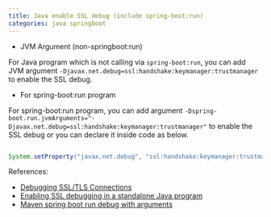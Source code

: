 ```yaml
---
title: Java enable SSL debug (include spring-boot:run)
categories: java springboot
---
```


- JVM Argument (non-springboot:run)

For Java program which is not calling via `spring-boot:run`, 
you can add JVM argument `-Djavax.net.debug=ssl:handshake:keymanager:trustmanager` to enable the SSL debug.


- For spring-boot:run program

For spring-boot:run program, 
you can add argument `-Dspring-boot.run.jvmArguments="-Djavax.net.debug=ssl:handshake:keymanager:trustmanager"` to enable the SSL debug or you can declare it inside code as below.


``` java

System.setProperty("javax.net.debug", "ssl:handshake:keymanager:trustmanager")

```

References:
- [Debugging SSL/TLS Connections](https://docs.oracle.com/javase/8/docs/technotes/guides/security/jsse/JSSERefGuide.html#Debug)
- [Enabling SSL debugging in a standalone Java program](https://access.redhat.com/solutions/973783)
- [Maven spring boot run debug with arguments](https://stackoverflow.com/questions/36217949/maven-spring-boot-run-debug-with-arguments)
